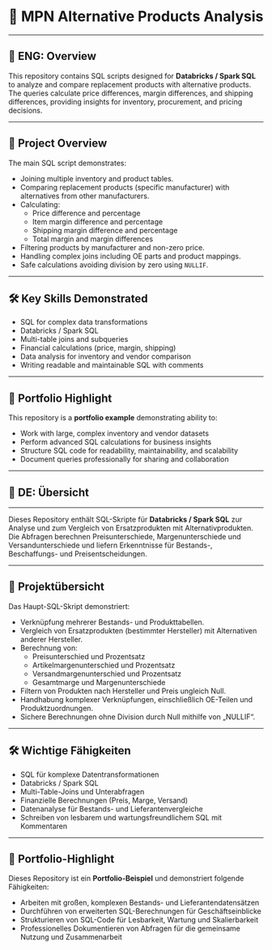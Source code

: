 # 🔄 MPN Alternative Products Analysis

---

## 📄 ENG: Overview
This repository contains SQL scripts designed for **Databricks / Spark SQL** to analyze and compare replacement products with alternative products.  
The queries calculate price differences, margin differences, and shipping differences, providing insights for inventory, procurement, and pricing decisions.

---

## 📌 Project Overview

The main SQL script demonstrates:

- Joining multiple inventory and product tables.
- Comparing replacement products (specific manufacturer) with alternatives from other manufacturers.
- Calculating:
  - Price difference and percentage
  - Item margin difference and percentage
  - Shipping margin difference and percentage
  - Total margin and margin differences
- Filtering products by manufacturer and non-zero price.
- Handling complex joins including OE parts and product mappings.
- Safe calculations avoiding division by zero using `NULLIF`.

---

## 🛠 Key Skills Demonstrated

- SQL for complex data transformations
- Databricks / Spark SQL
- Multi-table joins and subqueries
- Financial calculations (price, margin, shipping)
- Data analysis for inventory and vendor comparison
- Writing readable and maintainable SQL with comments
---

## 💼 Portfolio Highlight

This repository is a **portfolio example** demonstrating ability to:

- Work with large, complex inventory and vendor datasets
- Perform advanced SQL calculations for business insights
- Structure SQL code for readability, maintainability, and scalability
- Document queries professionally for sharing and collaboration

---

## 📄 DE: Übersicht

---
Dieses Repository enthält SQL-Skripte für **Databricks / Spark SQL** zur Analyse und zum Vergleich von Ersatzprodukten mit Alternativprodukten.
Die Abfragen berechnen Preisunterschiede, Margenunterschiede und Versandunterschiede und liefern Erkenntnisse für Bestands-, Beschaffungs- und Preisentscheidungen.

---

## 📌 Projektübersicht

Das Haupt-SQL-Skript demonstriert:
- Verknüpfung mehrerer Bestands- und Produkttabellen.
- Vergleich von Ersatzprodukten (bestimmter Hersteller) mit Alternativen anderer Hersteller.
- Berechnung von:
  - Preisunterschied und Prozentsatz
  - Artikelmargenunterschied und Prozentsatz
  - Versandmargenunterschied und Prozentsatz
  - Gesamtmarge und Margenunterschiede
- Filtern von Produkten nach Hersteller und Preis ungleich Null.
- Handhabung komplexer Verknüpfungen, einschließlich OE-Teilen und Produktzuordnungen.
- Sichere Berechnungen ohne Division durch Null mithilfe von „NULLIF“.

---

## 🛠 Wichtige Fähigkeiten

- SQL für komplexe Datentransformationen
- Databricks / Spark SQL
- Multi-Table-Joins und Unterabfragen
- Finanzielle Berechnungen (Preis, Marge, Versand)
- Datenanalyse für Bestands- und Lieferantenvergleiche
- Schreiben von lesbarem und wartungsfreundlichem SQL mit Kommentaren
---

## 💼 Portfolio-Highlight

Dieses Repository ist ein **Portfolio-Beispiel** und demonstriert folgende Fähigkeiten:

- Arbeiten mit großen, komplexen Bestands- und Lieferantendatensätzen
- Durchführen von erweiterten SQL-Berechnungen für Geschäftseinblicke
- Strukturieren von SQL-Code für Lesbarkeit, Wartung und Skalierbarkeit
- Professionelles Dokumentieren von Abfragen für die gemeinsame Nutzung und Zusammenarbeit
